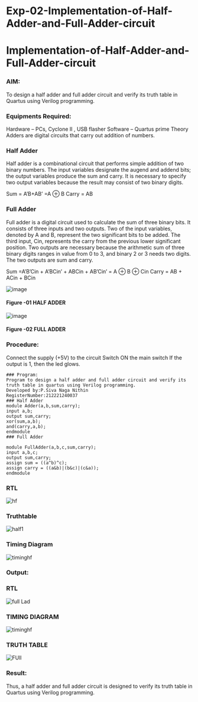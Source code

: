 # Exp-02-Implementation-of-Half-Adder-and-Full-Adder-circuit

# Implementation-of-Half-Adder-and-Full-Adder-circuit
### AIM:
To design a half adder and full adder circuit and verify its truth table in Quartus using Verilog programming.

### Equipments Required:
Hardware – PCs, Cyclone II , USB flasher
Software – Quartus prime
Theory
Adders are digital circuits that carry out addition of numbers.

### Half Adder
Half adder is a combinational circuit that performs simple addition of two binary numbers. The input variables designate the augend and addend bits; the output variables produce the sum and carry. It is necessary to specify two output variables because the result may consist of two binary digits.

Sum = A’B+AB’ =A ⊕ B Carry = AB

### Full Adder
Full adder is a digital circuit used to calculate the sum of three binary bits. It consists of three inputs and two outputs. Two of the input variables, denoted by A and B, represent the two significant bits to be added. The third input, Cin, represents the carry from the previous lower significant position. Two outputs are necessary because the arithmetic sum of three binary digits ranges in value from 0 to 3, and binary 2 or 3 needs two digits. The two outputs are sum and carry.

Sum =A’B’Cin + A’BCin’ + ABCin + AB’Cin’ = A ⊕ B ⊕ Cin Carry = AB + ACin + BCin

 ![image](https://user-images.githubusercontent.com/36288975/163552156-a13e5a56-c638-4110-97d9-8896907c8d25.png)

#### Figure -01 HALF ADDER 


![image](https://user-images.githubusercontent.com/36288975/163552057-b3547877-6d07-45b4-b7e0-bcfebfad9e1d.png)

#### Figure -02 FULL ADDER 


### Procedure:
Connect the supply (+5V) to the circuit
Switch ON the main switch
If the output is 1, then the led glows.
~~~
### Program:
Program to design a half adder and full adder circuit and verify its truth table in quartus using Verilog programming.
Developed by:P.Siva Naga Nithin 
RegisterNumber:212221240037
### Half Adder
module Adder(a,b,sum,carry);
input a,b;
output sum,carry;
xor(sum,a,b);
and(carry,a,b);
endmodule 
### Full Adder

module FullAdder(a,b,c,sum,carry);
input a,b,c;
output sum,carry;
assign sum = ((a^b)^c);
assign carry = ((a&b)|(b&c)|(c&a));
endmodule
~~~


### RTL 
![hf](https://user-images.githubusercontent.com/94154780/190316401-101bc987-0b27-4c1c-a5e0-6532b149f512.png)

### Truthtable
![half1](https://user-images.githubusercontent.com/94154780/190316596-08e2e27d-3dc5-4685-999c-d0536d59b58e.jpeg)

### Timing Diagram
![timinghf](https://user-images.githubusercontent.com/94154780/190316680-074f4875-cac4-4fb8-9f9f-09795ca34092.jpg)


### Output:
### RTL
![full Lad](https://user-images.githubusercontent.com/94154780/190317127-34a166a6-4005-4863-9f84-39edc815140f.png)


### TIMING DIAGRAM
![timinghf](https://user-images.githubusercontent.com/94154780/190317171-3a01ef94-3f74-4f80-9919-c4a704c2f422.jpg)

### TRUTH TABLE
![FUll](https://user-images.githubusercontent.com/94154780/190317249-3d10d836-9054-420b-ac45-2652feaa9011.jpeg)


### Result:
Thus, a half adder and full adder circuit is designed to verify its truth table in Quartus using Verilog programming.
